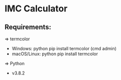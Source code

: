 # IMC Calculator
                                                           
## Requirements:                                               
=> termcolor
- Windows: python pip install termcolor (cmd admin)     
- macOS/Linux: python pip install termcolor           
                                                                  
=> Python
- v3.8.2                                                            
